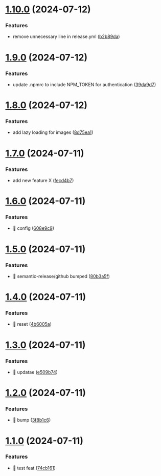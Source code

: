 # [1.10.0](https://github.com/j-mcgregor/bun-express/compare/v1.9.0...v1.10.0) (2024-07-12)


### Features

* remove unnecessary line in release.yml ([b2b89da](https://github.com/j-mcgregor/bun-express/commit/b2b89da45944bf3aaad7f1d410216a157ab6a4b1))

# [1.9.0](https://github.com/j-mcgregor/bun-express/compare/v1.8.0...v1.9.0) (2024-07-12)


### Features

* update .npmrc to include NPM_TOKEN for authentication ([39da9d7](https://github.com/j-mcgregor/bun-express/commit/39da9d7676e8de7188c8860334bea3f3f96a433f))

# [1.8.0](https://github.com/j-mcgregor/bun-express/compare/v1.7.0...v1.8.0) (2024-07-12)


### Features

* add lazy loading for images ([8d75ea1](https://github.com/j-mcgregor/bun-express/commit/8d75ea157da78278dab1cc35f2df4767998f38fc))

# [1.7.0](https://github.com/j-mcgregor/bun-express/compare/v1.6.0...v1.7.0) (2024-07-11)


### Features

* add new feature X ([fecd4b7](https://github.com/j-mcgregor/bun-express/commit/fecd4b7d755553bfaba6a4c6f60e4c37d8c3a3b8))

# [1.6.0](https://github.com/j-mcgregor/bun-express/compare/v1.5.0...v1.6.0) (2024-07-11)


### Features

* 🎸 config ([608e9c9](https://github.com/j-mcgregor/bun-express/commit/608e9c948675f9fd809b2fc3473e0203bc51df95))

# [1.5.0](https://github.com/j-mcgregor/bun-express/compare/v1.4.0...v1.5.0) (2024-07-11)


### Features

* 🎸 semantic-release/github bumped ([80b3a5f](https://github.com/j-mcgregor/bun-express/commit/80b3a5feaf4fa24f92c92783de5f88bda740fe8a))

# [1.4.0](https://github.com/j-mcgregor/bun-express/compare/v1.3.0...v1.4.0) (2024-07-11)


### Features

* 🎸 reset ([4b6005a](https://github.com/j-mcgregor/bun-express/commit/4b6005a7e48dc0e3da12fc8c28964ce15442d997))

# [1.3.0](https://github.com/j-mcgregor/bun-express/compare/v1.2.0...v1.3.0) (2024-07-11)


### Features

* 🎸 updatae ([e509b74](https://github.com/j-mcgregor/bun-express/commit/e509b7438339f2d93f1180d0d1d447975f8a3077))

# [1.2.0](https://github.com/j-mcgregor/bun-express/compare/v1.1.0...v1.2.0) (2024-07-11)


### Features

* 🎸 bump ([3f8b1c6](https://github.com/j-mcgregor/bun-express/commit/3f8b1c647d5c840ba45cff98bba410851805eba4))

# [1.1.0](https://github.com/j-mcgregor/bun-express/compare/v1.0.0...v1.1.0) (2024-07-11)


### Features

* 🎸 test feat ([74cb161](https://github.com/j-mcgregor/bun-express/commit/74cb161cecc7d188bb10d631b4e8667cfe2ec9c8))
